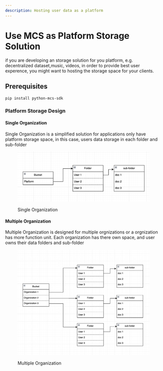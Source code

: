 ```yaml
---
description: Hosting user data as a platform
---
```


# Use MCS as Platform Storage Solution

if you are developing an storage solution for you platform, e.g. decentralized dataset,music, videos, in order to provide best user experence, you might want to hosting the storage space for your clients.

## Prerequisites

```
pip install python-mcs-sdk
```

### Platform Storage Design

#### Single Organization

Single Organization is a simplified solution for applications only have platform storage space, in this case, users data storage in each folder and sub-folder

<figure><img src="../../.gitbook/assets/image (2).png" alt=""><figcaption><p>Single Organization</p></figcaption></figure>

####

####

#### Multiple Organization

Multiple Organization is designed for multiple orgnizations or a orgnization has more function unit. Each organization has there own space, and user owns their data folders and sub-folder

<figure><img src="../../.gitbook/assets/image (4).png" alt=""><figcaption><p>Multiple Organization</p></figcaption></figure>
